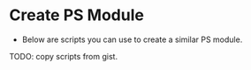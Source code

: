 # Create PS Module
* Below are scripts you can use to create a similar PS module.

TODO: copy scripts from gist.